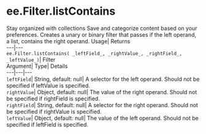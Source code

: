  
#  ee.Filter.listContains 
Stay organized with collections  Save and categorize content based on your preferences. 
Creates a unary or binary filter that passes if the left operand, a list, contains the right operand. Usage| Returns  
---|---  
`ee.Filter.listContains( _leftField_, _rightValue_, _rightField_, _leftValue_)`| Filter  
Argument| Type| Details  
---|---|---  
`leftField`| String, default: null| A selector for the left operand. Should not be specified if leftValue is specified.  
`rightValue`| Object, default: null| The value of the right operand. Should not be specified if rightField is specified.  
`rightField`| String, default: null| A selector for the right operand. Should not be specified if rightValue is specified.  
`leftValue`| Object, default: null| The value of the left operand. Should not be specified if leftField is specified.  
